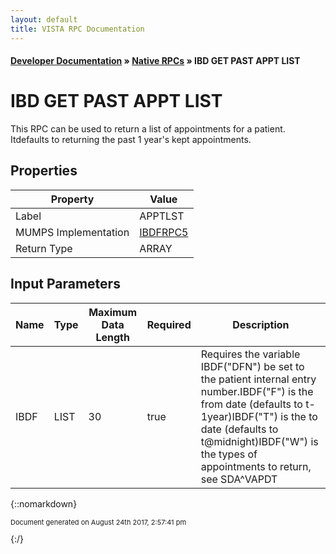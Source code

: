 ```yaml
---
layout: default
title: VISTA RPC Documentation
---
```


#### [Developer Documentation](../index) &#187; [Native RPCs](TableOfContents) &#187; IBD GET PAST APPT LIST<br/>
# IBD GET PAST APPT LIST

This RPC can be used to return a list of appointments for a patient.  Itdefaults to returning the past 1 year's kept appointments.

## Properties

Property | Value
--- | ---
Label | APPTLST
MUMPS Implementation | [IBDFRPC5](http://code.osehra.org/dox/Routine_IBDFRPC5_source.html)
Return Type | ARRAY


## Input Parameters

Name | Type | Maximum Data Length | Required | Description
--- | --- | --- | --- | ---
IBDF | LIST | 30 | true | Requires the variable IBDF(&quot;DFN&quot;) be set to the patient internal entry number.IBDF(&quot;F&quot;) is the from date (defaults to t-1year)IBDF(&quot;T&quot;) is the to date (defaults to t@midnight)IBDF(&quot;W&quot;) is the types of appointments to return, see SDA^VAPDT



{::nomarkdown} <br/><p style="font-size: 11px">Document generated on August 24th 2017, 2:57:41 pm</p>{:/}